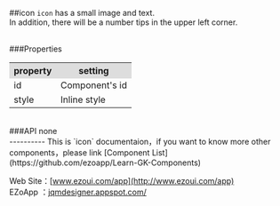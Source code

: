 ##icon
`icon` has a small image and text.  
In addition, there will be a number tips in the upper left corner.

<br/>
###Properties
<table>

<tr>
<th style="background:#ddd;">property</th>
<th style="background:#ddd;">setting</th>
</tr>

<tr>
<td>id</td>
<td>Component's id</td>
</tr>

<tr>
<td>style</td>
<td>Inline style</td>
</tr>

</table>

<br/>
###API
none


<br/>
----------
This is `icon` documentaion，if you want to know more other components，please link [Component List](https://github.com/ezoapp/Learn-GK-Components)  

Web Site：[www.ezoui.com/app](http://www.ezoui.com/app)  
EZoApp ：[jqmdesigner.appspot.com/](http://jqmdesigner.appspot.com/)




